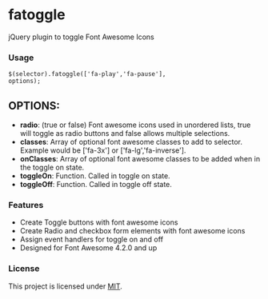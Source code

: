 fatoggle
========

jQuery plugin to toggle Font Awesome Icons

### Usage
<code>$(selector).fatoggle(['fa-play','fa-pause'], options);</code>

## OPTIONS:
- **radio**: (true or false) Font awesome icons used in unordered lists, true will toggle as radio buttons and false allows multiple selections.
- **classes**: Array of optional font awesome classes to add to selector. Example would be ['fa-3x'] or ['fa-lg','fa-inverse'].
- **onClasses**: Array of optional font awesome classes to be added when in the toggle on state.
- **toggleOn**: Function. Called in toggle on state.
- **toggleOff**: Function. Called in toggle off state.

### Features
* Create Toggle buttons with font awesome icons
* Create Radio and checkbox form elements with font awesome icons
* Assign event handlers for toggle on and off
* Designed for Font Awesome 4.2.0 and up


### License
This project is licensed under [MIT](https://github.com/phoxoey/fatoggle/blob/master/LICENSE "Read more about the MIT license").